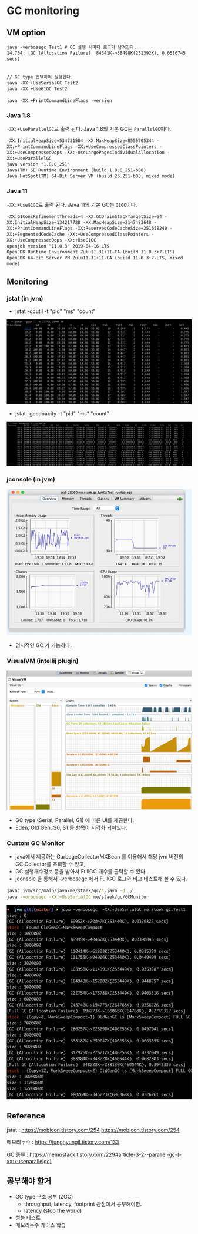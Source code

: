 # GC monitoring





## VM option

~~~
java -verbosegc Test1 # GC 실행 시마다 로그가 남겨진다.
14.754: [GC (Allocation Failure)  84341K->38498K(251392K), 0.0516745 secs]


// GC type 선택하여 실행한다.
java -XX:+UseSerialGC Test2
java -XX:+UseG1GC Test2

java -XX:+PrintCommandLineFlags -version
~~~



### Java 1.8

`-XX:+UseParallelGC`로 출력 된다. Java 1.8의 기본 GC는 `ParallelGC`이다.

```
-XX:InitialHeapSize=534731584 -XX:MaxHeapSize=8555705344 -XX:+PrintCommandLineFlags -XX:+UseCompressedClassPointers -XX:+UseCompressedOops -XX:-UseLargePagesIndividualAllocation -XX:+UseParallelGC
java version "1.8.0_251"
Java(TM) SE Runtime Environment (build 1.8.0_251-b08)
Java HotSpot(TM) 64-Bit Server VM (build 25.251-b08, mixed mode)
```

### Java 11

`-XX:+UseG1GC`로 출력 된다. Java 11의 기본 GC는 `G1GC`이다.

```
-XX:G1ConcRefinementThreads=4 -XX:GCDrainStackTargetSize=64 -XX:InitialHeapSize=134217728 -XX:MaxHeapSize=2147483648 -XX:+PrintCommandLineFlags -XX:ReservedCodeCacheSize=251658240 -XX:+SegmentedCodeCache -XX:+UseCompressedClassPointers -XX:+UseCompressedOops -XX:+UseG1GC
openjdk version "11.0.3" 2019-04-16 LTS
OpenJDK Runtime Environment Zulu11.31+11-CA (build 11.0.3+7-LTS)
OpenJDK 64-Bit Server VM Zulu11.31+11-CA (build 11.0.3+7-LTS, mixed mode)
```





## Monitoring

### jstat (in jvm)

- jstat -gcutil -t "pid" "ms" "count"

![스크린샷 2023-08-18 오후 8.40.15](./img/monitoring-01.png)

- jstat -gccapacity -t "pid" "ms" "count"

![스크린샷 2023-08-18 오후 8.40.43](./img/monitoring-02.png)



### jconsole (in jvm)

![스크린샷 2023-08-18 오후 7.53.08](./img/monitoring-03.png)

- 명시적인 GC 가 가능하다.



### VisualVM (intellij plugin)

![스크린샷 2023-08-18 오후 8.45.05](./img/monitoring-04.png)

- GC type (Serial, Parallel, G1) 에 따른 UI를 제공한다.
- Eden, Old Gen, S0, S1 등 항목이 시각화 되어있다.



### Custom GC Monitor

- java에서 제공하는 GarbageCollectorMXBean 를 이용해서 해당 jvm 버전의 GC Collector를 조회할 수 있고,
- GC 실행개수정보 등을 받아서 FullGC 개수를 출력할 수 있다.
- jconsole 을 통해서 -verbosegc 에서 FullGC 로그와 비교 테스트해 볼 수 있다.

```sh
javac jvm/src/main/java/me/staek/gc/*.java -d ./
java -verbosegc -XX:+UseSerialGC me/staek/gc/GCMonitor
```

![스크린샷 2023-08-18 오후 8.44.50](./img/monitoring-05.png)





## Reference

jstat : https://mobicon.tistory.com/254
          https://mobicon.tistory.com/254

메모리누수 : https://junghyungil.tistory.com/133

GC 종류 : https://memostack.tistory.com/229#article-3-2--parallel-gc-(-xx:+useparallelgc)







## 공부해야 할거

- GC type 구조 공부 (ZGC)
  - throughput, latency, footprint 관점에서 공부해야함.
  - latency (stop the world)
- 성능 테스트
- 메모리누수 케이스 학습
